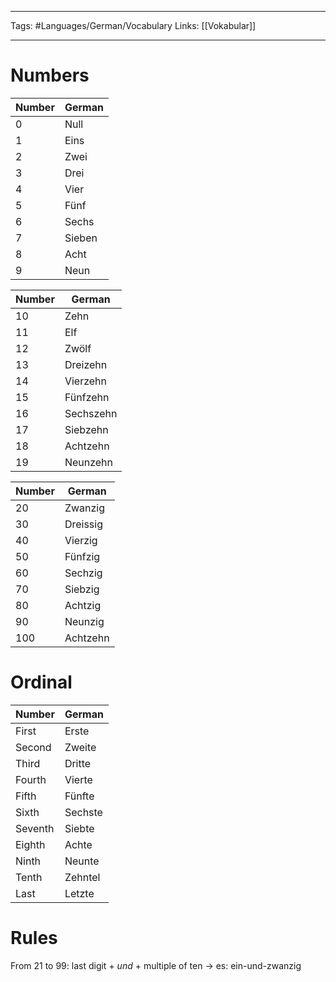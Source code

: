 ___
Tags: #Languages/German/Vocabulary 
Links: [[Vokabular]]
___
# Numbers
Number | German
------------ | ------------
0 | Null
1 | Eins
2 | Zwei
3 | Drei
4 | Vier
5 | Fünf
6 | Sechs
7 | Sieben
8 | Acht
9 | Neun

Number | German
------------ | ------------
10 | Zehn
11 | Elf
12 | Zwölf
13 | Dreizehn
14 | Vierzehn
15 | Fünfzehn
16 | Sechszehn
17 | Siebzehn
18 | Achtzehn
19 | Neunzehn

Number | German
------------ | ------------
20 | Zwanzig
30 | Dreissig
40 | Vierzig
50 | Fünfzig
60 | Sechzig
70 | Siebzig
80 | Achtzig
90 | Neunzig
100 | Achtzehn

# Ordinal 
Number | German
------------ | ------------
First | Erste
Second| Zweite
Third| Dritte
Fourth | Vierte
Fifth | Fünfte
Sixth | Sechste
Seventh | Siebte
Eighth | Achte
Ninth | Neunte
Tenth | Zehntel
Last | Letzte

# Rules
From 21 to 99: last digit + *und* + multiple of ten -> es: ein-und-zwanzig